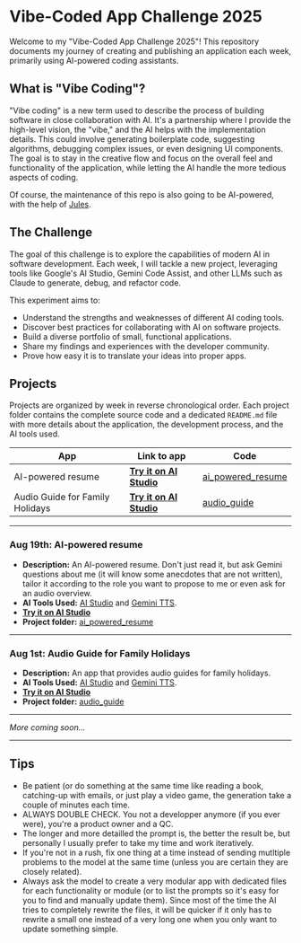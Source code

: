 # Vibe-Coded App Challenge 2025

Welcome to my "Vibe-Coded App Challenge 2025"! This repository documents my journey of creating and publishing an application each week, primarily using AI-powered coding assistants.

## What is "Vibe Coding"?

"Vibe coding" is a new term used to describe the process of building software in close collaboration with AI. It's a partnership where I provide the high-level vision, the "vibe," and the AI helps with the implementation details. This could involve generating boilerplate code, suggesting algorithms, debugging complex issues, or even designing UI components. The goal is to stay in the creative flow and focus on the overall feel and functionality of the application, while letting the AI handle the more tedious aspects of coding.

Of course, the maintenance of this repo is also going to be AI-powered, with the help of [Jules](https://jules.google.com).

## The Challenge

The goal of this challenge is to explore the capabilities of modern AI in software development. Each week, I will tackle a new project, leveraging tools like Google's AI Studio, Gemini Code Assist, and other LLMs such as Claude to generate, debug, and refactor code.

This experiment aims to:

*   Understand the strengths and weaknesses of different AI coding tools.
*   Discover best practices for collaborating with AI on software projects.
*   Build a diverse portfolio of small, functional applications.
*   Share my findings and experiences with the developer community.
*   Prove how easy it is to translate your ideas into proper apps.

## Projects

Projects are organized by week in reverse chronological order. Each project folder contains the complete source code and a dedicated `README.md` file with more details about the application, the development process, and the AI tools used.

| App | Link to app | Code |
| --- | ----------- | ---- |
| AI-powered resume | **[Try it on AI Studio](https://bit.ly/giom-ai-resume)** | [ai_powered_resume](./ai_powered_resume/) |
| Audio Guide for Family Holidays | **[Try it on AI Studio](https://aistudio.google.com/apps/drive/1SgDNQ_mHx_k2KOJm1vIrIX8nIVwS3btT?showPreview=true)** | [audio_guide](./audio_guide/) |

---

### Aug 19th: AI-powered resume

*   **Description:** An AI-powered resume. Don't just read it, but ask Gemini questions about me (it will know some anecdotes that are not written), tailor it according to the role you want to propose to me or even ask for an audio overview.
*   **AI Tools Used:** [AI Studio](https://ai.studio/apps) and [Gemini TTS](https://deepmind.google/models/gemini/).
*   **[Try it on AI Studio](https://bit.ly/giom-ai-resume)**
*   **Project folder:** [ai_powered_resume](./ai_powered_resume/)
---

### Aug 1st: Audio Guide for Family Holidays

*   **Description:** An app that provides audio guides for family holidays.
*   **AI Tools Used:** [AI Studio](https://ai.studio/apps) and [Gemini TTS](https://deepmind.google/models/gemini/).
*   **[Try it on AI Studio](https://aistudio.google.com/apps/drive/1SgDNQ_mHx_k2KOJm1vIrIX8nIVwS3btT?showPreview=true)**
*   **Project folder:** [audio_guide](./audio_guide/)

---

*More coming soon...*

---

## Tips

* Be patient (or do something at the same time like reading a book, catching-up with emails, or just play a video game, the generation take a couple of minutes each time.
* ALWAYS DOUBLE CHECK. You not a developper anymore (if you ever were), you're a product owner and a QC.
* The longer and more detailled the prompt is, the better the result be, but personally I usually prefer to take my time and work iteratively.
* If you're not in a rush, fix one thing at a time instead of sending mutltiple problems to the model at the same time (unless you are certain they are closely related).
* Always ask the model to create a very modular app with dedicated files for each functionality or module (or to list the prompts so it's easy for you to find and manually update them). Since most of the time the AI tries to completely rewrite the files, it will be quicker if it only has to rewrite a small one instead of a very long one when you only want to update something simple.
